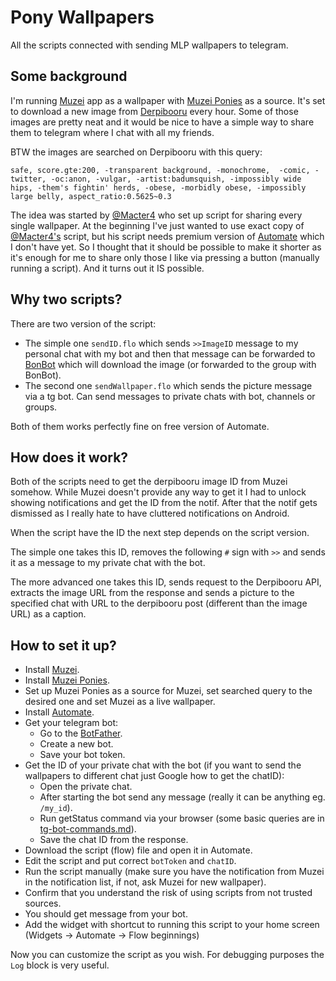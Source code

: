 # Pony Wallpapers
All the scripts connected with sending MLP wallpapers to telegram.

## Some background
I'm running [Muzei](https://github.com/romannurik/muzei) app as a wallpaper with [Muzei Ponies](https://github.com/berwyn/muzei-ponies) as a source. It's set to download a new image from [Derpibooru](https://derpibooru.org/) every hour. Some of those images are pretty neat and it would be nice to have a simple way to share them to telegram where I chat with all my friends.

BTW the images are searched on Derpibooru with this query:
```
safe, score.gte:200, -transparent background, -monochrome,  -comic, -twitter, -oc:anon, -vulgar, -artist:badumsquish, -impossibly wide hips, -them's fightin' herds, -obese, -morbidly obese, -impossibly large belly, aspect_ratio:0.5625~0.3
```

The idea was started by [@Macter4][GitHub Macter4] who set up script for sharing every single wallpaper. At the beginning I've just wanted to use exact copy of [@Macter4's][GitHub Macter4] script, but his script needs premium version of [Automate](https://llamalab.com/automate/) which I don't have yet. So I thought that it should be possible to make it shorter as it's enough for me to share only those I like via pressing a button (manually running a script). And it turns out it IS possible.

## Why two scripts?
There are two version of the script:
* The simple one `sendID.flo` which sends `>>ImageID` message to my personal chat with my bot and then that message can be forwarded to [BonBot](https://t.me/bonbot) which will download the image (or forwarded to the group with BonBot).
* The second one `sendWallpaper.flo` which sends the picture message via a tg bot. Can send messages to private chats with bot, channels or groups.

Both of them works perfectly fine on free version of Automate.

## How does it work?
Both of the scripts need to get the derpibooru image ID from Muzei somehow. While Muzei doesn't provide any way to get it I had to unlock showing notifications and get the ID from the notif. After that the notif gets dismissed as I really hate to have cluttered notifications on Android.

When the script have the ID the next step depends on the script version.

The simple one takes this ID, removes the following `#` sign with `>>` and sends it as a message to my private chat with the bot.

The more advanced one takes this ID, sends request to the Derpibooru API, extracts the image URL from the response and sends a picture to the specified chat with URL to the derpibooru post (different than the image URL) as a caption.

## How to set it up?
* Install [Muzei](https://github.com/romannurik/muzei).
* Install [Muzei Ponies](https://github.com/berwyn/muzei-ponies).
* Set up Muzei Ponies as a source for Muzei, set searched query to the desired one and set Muzei as a live wallpaper.
* Install [Automate](https://llamalab.com/automate/).
* Get your telegram bot:
	* Go to the [BotFather](https://t.me/BotFather).
	* Create a new bot.
	* Save your bot token.
* Get the ID of your private chat with the bot (if you want to send the wallpapers to different chat just Google how to get the chatID):
	* Open the private chat.
	* After starting the bot send any message (really it can be anything eg. `/my_id`).
	* Run getStatus command via your browser (some basic queries are in [tg-bot-commands.md](tg-bot-commands.md)).
	* Save the chat ID from the response.
* Download the script (flow) file and open it in Automate.
* Edit the script and put correct `botToken` and `chatID`.
* Run the script manually (make sure you have the notification from Muzei in the notification list, if not, ask Muzei for new wallpaper).
* Confirm that you understand the risk of using scripts from not trusted sources.
* You should get message from your bot.
* Add the widget with shortcut to running this script to your home screen (Widgets -> Automate -> Flow beginnings)

Now you can customize the script as you wish. For debugging purposes the `Log` block is very useful.

[GitHub Macter4]: https://github.com/Macter4
